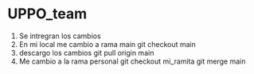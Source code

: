 # UPPO_team
1. Se intregran los cambios
2. En mi local me cambio a rama main
git checkout main
3. descargo los cambios
git pull origin main
4. Me cambio a la rama personal
git checkout mi_ramita
git merge main
